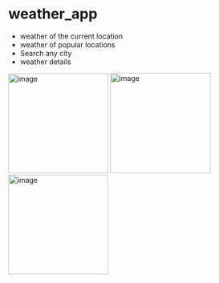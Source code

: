 # weather_app

- weather of the current location
- weather of popular locations
- Search any city
- weather details
<img width="199" alt="image" src="https://github.com/Jinil-Chandarana/weather_app/assets/94914338/63a6b8a9-8fc2-4aeb-98c4-3ea9e8ce67da">

<img width="200" alt="image" src="https://github.com/Jinil-Chandarana/weather_app/assets/94914338/d18b6ca1-7359-4f97-b01b-683d94f9b203">

<img width="199" alt="image" src="https://github.com/Jinil-Chandarana/weather_app/assets/94914338/7c439824-efc2-4467-bbdd-d5d224b35cc3">

